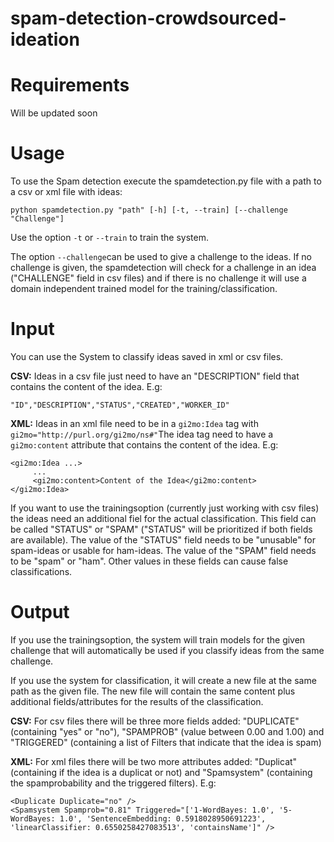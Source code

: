 # spam-detection-crowdsourced-ideation

# Requirements
Will be updated soon

# Usage
To use the Spam detection execute the spamdetection.py file with a path to a csv or xml file with ideas:
``` 
python spamdetection.py "path" [-h] [-t, --train] [--challenge "Challenge"]
```

Use the option `-t` or `--train` to train the system.

The option `--challenge`can be used to give a challenge to the ideas.
If no challenge is given, the spamdetection will check for a challenge in an idea ("CHALLENGE" field in csv files) and if there is no challenge it will use a domain independent trained model for the training/classification.

# Input
You can use the System to classify ideas saved in xml or csv files. 

**CSV:** Ideas in a csv file just need to have an "DESCRIPTION" field that contains the content of the idea. E.g: 
```
"ID","DESCRIPTION","STATUS","CREATED","WORKER_ID"
```
    
**XML:** Ideas in an xml file need to be in a `gi2mo:Idea` tag with `gi2mo="http://purl.org/gi2mo/ns#"`The idea tag need to have a `gi2mo:content` attribute that contains the content of the idea. E.g: 
```
<gi2mo:Idea ...>
     ...
     <gi2mo:content>Content of the Idea</gi2mo:content>
</gi2mo:Idea>
```

If you want to use the trainingsoption (currently just working with csv files) the ideas need an additional fiel for the actual classification. This field can be called "STATUS" or "SPAM" ("STATUS" will be prioritized if both fields are available).
The value of the "STATUS" field needs to be "unusable" for spam-ideas or usable for ham-ideas.
The value of the "SPAM" field needs to be "spam" or "ham". Other values in these fields can cause false classifications.
 
# Output
If you use the trainingsoption, the system will train models for the given challenge that will automatically be used if you classify ideas from the same challenge. 

If you use the system for classification, it will create a new file at the same path as the given file.
The new file will contain the same content plus additional fields/attributes for the results of the classification.

**CSV:** For csv files there will be three more fields added: "DUPLICATE" (containing "yes" or "no"), "SPAMPROB" (value between 0.00 and 1.00) and "TRIGGERED" (containing a list of Filters that indicate that the idea is spam)

**XML:** For xml files there will be two more attributes added: "Duplicat" (containing if the idea is a duplicat or not) and "Spamsystem" (containing the spamprobability and the triggered filters). E.g:
```
<Duplicate Duplicate="no" />
<Spamsystem Spamprob="0.81" Triggered="['1-WordBayes: 1.0', '5-WordBayes: 1.0', 'SentenceEmbedding: 0.5918028950691223', 'linearClassifier: 0.6550258427083513', 'containsName']" />
```


